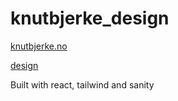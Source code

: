 # knutbjerke_design

[knutbjerke.no](https://www.knutbjerke.no/)

[design](https://www.figma.com/proto/jALj4T9cfTVTmkMuWP27Tx/website?page-id=1%3A2&node-id=3%3A1269&viewport=270%2C374%2C0.094971664249897&scaling=scale-down)

Built with react, tailwind and sanity
